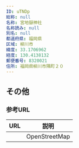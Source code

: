 ```yaml
---
ID: uTNDp
総称: null
名称: 宮地嶽神社
名称読み: null
別名: null
都道府県: 福岡県
区域: 柳川市
緯度: 33.1706962
経度: 130.4138132
郵便番号: 8320021
住所: 福岡県柳川市隅町２０
---
```


## その他

### 参考URL

| URL | 説明          |
| --- | ------------- |
|     | OpenStreetMap |
